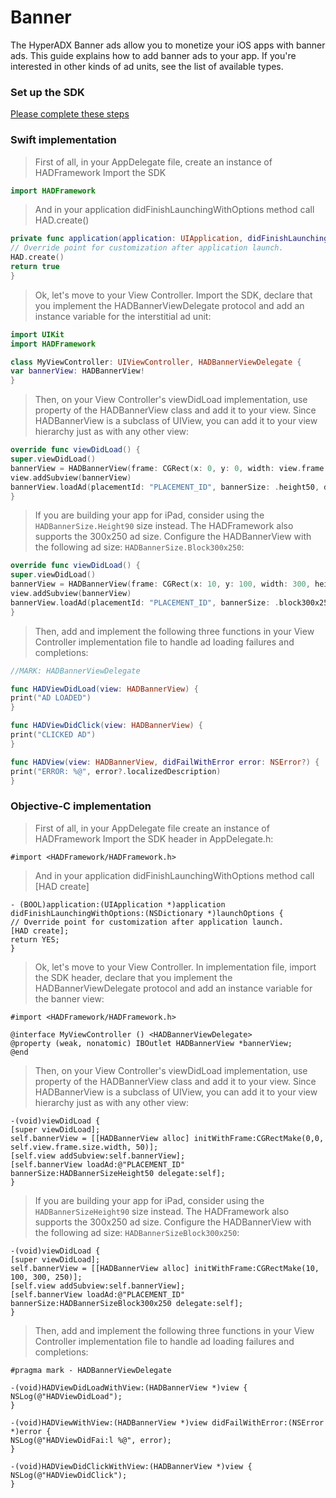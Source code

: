 # Banner

The HyperADX Banner ads allow you to monetize your iOS apps with banner ads. This guide explains how to add banner ads to your app. If you're interested in other kinds of ad units, see the list of available types.

### Set up the SDK

[Please complete these steps](../README.md#set-up-the-sdk)

### Swift implementation

> First of all, in your AppDelegate file, create an instance of HADFramework
> Import the SDK

```swift
import HADFramework
```

> And in your application didFinishLaunchingWithOptions method call HAD.create()

```swift
private func application(application: UIApplication, didFinishLaunchingWithOptions launchOptions: [NSObject: AnyObject]?) -> Bool {
// Override point for customization after application launch.
HAD.create()
return true
}
```

> Ok, let's move to your View Controller. Import the SDK, declare that you implement the HADBannerViewDelegate protocol and add an instance variable for the interstitial ad unit:

```swift
import UIKit
import HADFramework

class MyViewController: UIViewController, HADBannerViewDelegate {
var bannerView: HADBannerView!
}
```

> Then, on your View Controller's viewDidLoad implementation, use property of the HADBannerView class and add it to your view. Since HADBannerView is a subclass of UIView, you can add it to your view hierarchy just as with any other view:

```swift
override func viewDidLoad() {
super.viewDidLoad()
bannerView = HADBannerView(frame: CGRect(x: 0, y: 0, width: view.frame.size.width, height: 50))
view.addSubview(bannerView)
bannerView.loadAd(placementId: "PLACEMENT_ID", bannerSize: .height50, delegate: self)
}
```

> If you are building your app for iPad, consider using the `HADBannerSize.Height90` size instead. The HADFramework also supports the 300x250 ad size. Configure the HADBannerView with the following ad size: `HADBannerSize.Block300x250`:

```swift
override func viewDidLoad() {
super.viewDidLoad()
bannerView = HADBannerView(frame: CGRect(x: 10, y: 100, width: 300, height: 250))
view.addSubview(bannerView)
bannerView.loadAd(placementId: "PLACEMENT_ID", bannerSize: .block300x250, delegate: self)
}
```

> Then, add and implement the following three functions in your View Controller implementation file to handle ad loading failures and completions:

```swift
//MARK: HADBannerViewDelegate

func HADViewDidLoad(view: HADBannerView) {
print("AD LOADED")
}

func HADViewDidClick(view: HADBannerView) {
print("CLICKED AD")
}

func HADView(view: HADBannerView, didFailWithError error: NSError?) {
print("ERROR: %@", error?.localizedDescription)
}
```

### Objective-C implementation

> First of all, in your AppDelegate file create an instance of HADFramework
> Import the SDK header in AppDelegate.h:

```objective_c
#import <HADFramework/HADFramework.h>
```

> And in your application didFinishLaunchingWithOptions method call [HAD create]

```objective_c
- (BOOL)application:(UIApplication *)application didFinishLaunchingWithOptions:(NSDictionary *)launchOptions {
// Override point for customization after application launch.
[HAD create];
return YES;
}
```

> Ok, let's move to your View Controller. In implementation file, import the SDK header, declare that you implement the HADBannerViewDelegate protocol and add an instance variable for the banner view:

```objective_c
#import <HADFramework/HADFramework.h>

@interface MyViewController () <HADBannerViewDelegate>
@property (weak, nonatomic) IBOutlet HADBannerView *bannerView;
@end
```

> Then, on your View Controller's viewDidLoad implementation, use property of the HADBannerView class and add it to your view. Since HADBannerView is a subclass of UIView, you can add it to your view hierarchy just as with any other view:

```objective_c
-(void)viewDidLoad {
[super viewDidLoad];
self.bannerView = [[HADBannerView alloc] initWithFrame:CGRectMake(0,0, self.view.frame.size.width, 50)];
[self.view addSubview:self.bannerView];
[self.bannerView loadAd:@"PLACEMENT_ID" bannerSize:HADBannerSizeHeight50 delegate:self];
}
```

> If you are building your app for iPad, consider using the `HADBannerSizeHeight90` size instead. The HADFramework also supports the 300x250 ad size. Configure the HADBannerView with the following ad size: `HADBannerSizeBlock300x250`:

```objective_c
-(void)viewDidLoad {
[super viewDidLoad];
self.bannerView = [[HADBannerView alloc] initWithFrame:CGRectMake(10, 100, 300, 250)];
[self.view addSubview:self.bannerView];
[self.bannerView loadAd:@"PLACEMENT_ID" bannerSize:HADBannerSizeBlock300x250 delegate:self];
}
```

> Then, add and implement the following three functions in your View Controller implementation file to handle ad loading failures and completions:

```objective_c
#pragma mark - HADBannerViewDelegate

-(void)HADViewDidLoadWithView:(HADBannerView *)view {
NSLog(@"HADViewDidLoad");
}

-(void)HADViewWithView:(HADBannerView *)view didFailWithError:(NSError *)error {
NSLog(@"HADViewDidFai:l %@", error);
}

-(void)HADViewDidClickWithView:(HADBannerView *)view {
NSLog(@"HADViewDidClick");
}
```
